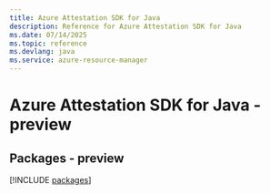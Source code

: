 ```yaml
---
title: Azure Attestation SDK for Java
description: Reference for Azure Attestation SDK for Java
ms.date: 07/14/2025
ms.topic: reference
ms.devlang: java
ms.service: azure-resource-manager
---
```

# Azure Attestation SDK for Java - preview
## Packages - preview
[!INCLUDE [packages](attestation-index.md)]
